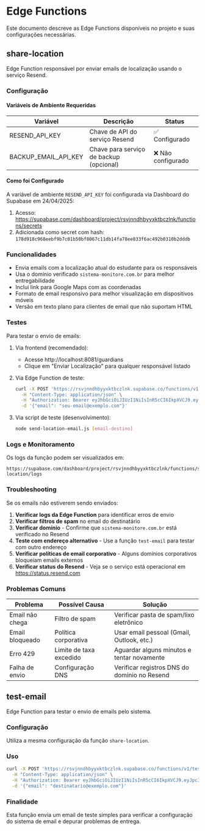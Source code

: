 
# Edge Functions

Este documento descreve as Edge Functions disponíveis no projeto e suas configurações necessárias.

## share-location

Edge Function responsável por enviar emails de localização usando o serviço Resend.

### Configuração

#### Variáveis de Ambiente Requeridas

| Variável | Descrição | Status |
|----------|-----------|--------|
| RESEND_API_KEY | Chave de API do serviço Resend | ✅ Configurado |
| BACKUP_EMAIL_API_KEY | Chave para serviço de backup (opcional) | ❌ Não configurado |

#### Como foi Configurado

A variável de ambiente `RESEND_API_KEY` foi configurada via Dashboard do Supabase em 24/04/2025:
1. Acesso: https://supabase.com/dashboard/project/rsvjnndhbyyxktbczlnk/functions/secrets
2. Adicionada como secret com hash: `178d918c968eebf9b7c01b50bf8067c11db14fa78ee833f6ac492b0310b2dddb`

### Funcionalidades

- Envia emails com a localização atual do estudante para os responsáveis
- Usa o domínio verificado `sistema-monitore.com.br` para melhor entregabilidade
- Inclui link para Google Maps com as coordenadas
- Formato de email responsivo para melhor visualização em dispositivos móveis
- Versão em texto plano para clientes de email que não suportam HTML

### Testes

Para testar o envio de emails:

1. Via frontend (recomendado):
   - Acesse http://localhost:8081/guardians
   - Clique em "Enviar Localização" para qualquer responsável listado

2. Via Edge Function de teste:
   ```bash
   curl -X POST 'https://rsvjnndhbyyxktbczlnk.supabase.co/functions/v1/test-email' \
     -H "Content-Type: application/json" \
     -H "Authorization: Bearer eyJhbGciOiJIUzI1NiIsInR5cCI6IkpXVCJ9.eyJpc3MiOiJ..." \
     -d '{"email": "seu-email@exemplo.com"}'
   ```

3. Via script de teste (desenvolvimento):
   ```bash
   node send-location-email.js [email-destino]
   ```

### Logs e Monitoramento

Os logs da função podem ser visualizados em:
```
https://supabase.com/dashboard/project/rsvjnndhbyyxktbczlnk/functions/share-location/logs
```

### Troubleshooting

Se os emails não estiverem sendo enviados:

1. **Verificar logs da Edge Function** para identificar erros de envio
2. **Verificar filtros de spam** no email do destinatário
3. **Verificar domínio** - Confirme que `sistema-monitore.com.br` está verificado no Resend
4. **Teste com endereço alternativo** - Use a função `test-email` para testar com outro endereço
5. **Verificar políticas de email corporativo** - Alguns domínios corporativos bloqueiam emails externos
6. **Verificar status do Resend** - Veja se o serviço está operacional em https://status.resend.com

### Problemas Comuns

| Problema | Possível Causa | Solução |
|----------|---------------|---------|
| Email não chega | Filtro de spam | Verificar pasta de spam/lixo eletrônico |
| Email bloqueado | Política corporativa | Usar email pessoal (Gmail, Outlook, etc.) |
| Erro 429 | Limite de taxa excedido | Aguardar alguns minutos e tentar novamente |
| Falha de envio | Configuração DNS | Verificar registros DNS do domínio no Resend |

## test-email

Edge Function para testar o envio de emails pelo sistema.

### Configuração

Utiliza a mesma configuração da função `share-location`.

### Uso

```bash
curl -X POST 'https://rsvjnndhbyyxktbczlnk.supabase.co/functions/v1/test-email' \
  -H "Content-Type: application/json" \
  -H "Authorization: Bearer eyJhbGciOiJIUzI1NiIsInR5cCI6IkpXVCJ9.eyJpc3MiOiJ..." \
  -d '{"email": "destinatario@exemplo.com"}'
```

### Finalidade

Esta função envia um email de teste simples para verificar a configuração do sistema de email e depurar problemas de entrega.
